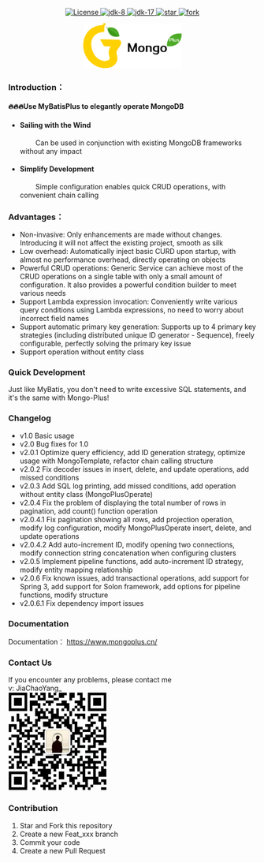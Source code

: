 <p align="center">
  <a href="https://gitee.com/anwena/mongo-plus/blob/master/LICENSE">
    <img src="https://img.shields.io/hexpm/l/plug.svg" alt="License">
  </a>
<a href="https://www.oracle.com/java/technologies/javase/javase-jdk8-downloads.html">
	<img src="https://img.shields.io/badge/JDK-8-green.svg" alt="jdk-8" />
</a>
<a target="_blank" href="https://www.oracle.com/java/technologies/javase/jdk17-archive-downloads.html">
	<img src="https://img.shields.io/badge/JDK-17-green.svg" alt="jdk-17" />
</a>
<a href='https://gitee.com/anwena/mongo-plus/stargazers'>
  <img src='https://gitee.com/anwena/mongo-plus/badge/star.svg?theme=dark' alt='star'/>
</a>
<a href='https://gitee.com/anwena/mongo-plus/members'>
  <img src='https://gitee.com/anwena/mongo-plus/badge/fork.svg?theme=dark' alt='fork'/>
</a>
</p>
<p style="text-align: center;">
<img style="width: 200px;display: inline-block;" src="logo.png" alt="MongoPlusLogo">
</p>

### Introduction：

#### 🔥🔥🔥Use MyBatisPlus to elegantly operate MongoDB

* #### Sailing with the Wind
  &nbsp;&nbsp;&nbsp;&nbsp;&nbsp;&nbsp;&nbsp;&nbsp;Can be used in conjunction with existing MongoDB frameworks without any impact
* #### Simplify Development
  &nbsp;&nbsp;&nbsp;&nbsp;&nbsp;&nbsp;&nbsp;&nbsp;Simple configuration enables quick CRUD operations, with convenient chain calling

### Advantages：

* Non-invasive: Only enhancements are made without changes. Introducing it will not affect the existing project, smooth as silk
* Low overhead: Automatically inject basic CURD upon startup, with almost no performance overhead, directly operating on objects
* Powerful CRUD operations: Generic Service can achieve most of the CRUD operations on a single table with only a small amount of configuration. It also provides a powerful condition builder to meet various needs
* Support Lambda expression invocation: Conveniently write various query conditions using Lambda expressions, no need to worry about incorrect field names
* Support automatic primary key generation: Supports up to 4 primary key strategies (including distributed unique ID generator - Sequence), freely configurable, perfectly solving the primary key issue
* Support operation without entity class

### Quick Development

Just like MyBatis, you don't need to write excessive SQL statements, and it's the same with Mongo-Plus!

###   Changelog
* v1.0     Basic usage</br>
* v2.0     Bug fixes for 1.0</br>
* v2.0.1   Optimize query efficiency, add ID generation strategy, optimize usage with MongoTemplate, refactor chain calling structure</br>
* v2.0.2   Fix decoder issues in insert, delete, and update operations, add missed conditions</br>
* v2.0.3   Add SQL log printing, add missed conditions, add operation without entity class (MongoPlusOperate)</br>
* v2.0.4   Fix the problem of displaying the total number of rows in pagination, add count() function operation</br>
* v2.0.4.1 Fix pagination showing all rows, add projection operation, modify log configuration, modify MongoPlusOperate insert, delete, and update operations
* v2.0.4.2 Add auto-increment ID, modify opening two connections, modify connection string concatenation when configuring clusters
* v2.0.5   Implement pipeline functions, add auto-increment ID strategy, modify entity mapping relationship
* v2.0.6   Fix known issues, add transactional operations, add support for Spring 3, add support for Solon framework, add options for pipeline functions, modify structure
* v2.0.6.1 Fix dependency import issues
### Documentation
Documentation： https://www.mongoplus.cn/

### Contact Us
If you encounter any problems, please contact me<br/>
v: JiaChaoYang_<br/>
<img src="wx.png" alt="WeChat">

###  Contribution

1.  Star and Fork this repository
2.  Create a new Feat_xxx branch
3.  Commit your code
4.  Create a new Pull Request
